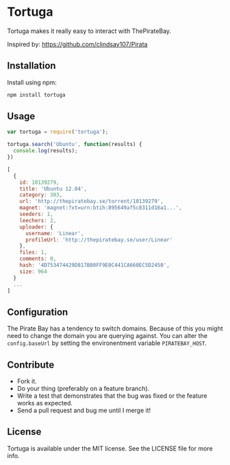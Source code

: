 # Tortuga

Tortuga makes it really easy to interact with ThePirateBay.

Inspired by: https://github.com/clindsay107/Pirata

## Installation

Install using npm:
```sh
npm install tortuga
```

## Usage

```javascript
var tortuga = require('tortuga');

tortuga.search('Ubuntu', function(results) {
  console.log(results);
})

[
  {
    id: 10139279,
    title: 'Ubuntu 12.04',
    category: 303,
    url: 'http://thepiratebay.se/torrent/10139279',
    magnet: 'magnet:?xt=urn:btih:895649af5c8311d16a1...',
    seeders: 1,
    leechers: 2,
    uploader: {
      username: 'Linear',
      profileUrl: 'http://thepiratebay.se/user/Linear'
    },
    files: 1,
    comments: 0,
    hash: '4D753474429D817B80FF9E0C441CA660EC5D2450',
    size: 964
  }
  ...
]
```

## Configuration
The Pirate Bay has a tendency to switch domains. Because of this you might
need to change the domain you are querying against. You can alter the
`config.baseUrl` by setting the environentment variable `PIRATEBAY_HOST`.

## Contribute

* Fork it.
* Do your thing (preferably on a feature branch).
* Write a test that demonstrates that the bug was fixed or the feature works as expected.
* Send a pull request and bug me until I merge it!

## License

Tortuga is available under the MIT license. See the LICENSE file for more info.
